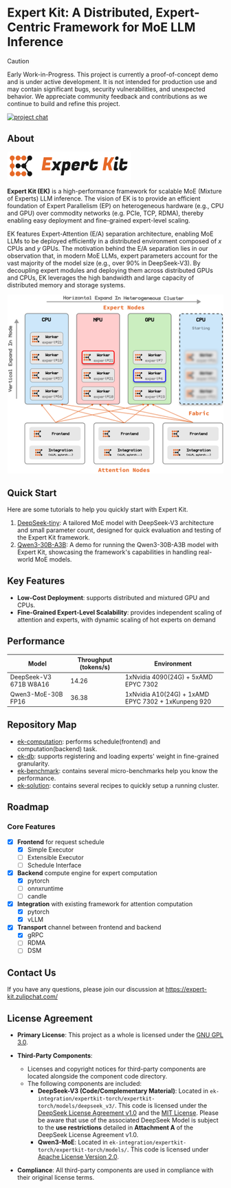 # Expert Kit: A Distributed, Expert-Centric Framework for MoE LLM Inference

> [!CAUTION]
> Early Work-in-Progress. This project is currently a proof-of-concept demo and is under active development. It is not intended for production use and may contain significant bugs, security vulnerabilities, and unexpected behavior. We appreciate community feedback and contributions as we continue to build and refine this project.

[![project chat](https://img.shields.io/badge/zulip-join_chat-brightgreen.svg)](https://expert-kit.zulipchat.com/)

## About

![](./doc/assets/logo-lr-bg.svg)

**Expert Kit (EK)** is a high-performance framework for scalable MoE (Mixture of Experts) LLM inference. The vision of EK is to provide an efficient foundation of Expert Parallelism (EP) on heterogeneous hardware (e.g., CPU and GPU) over commodity networks (e.g. PCIe, TCP, RDMA), thereby enabling easy deployment and fine-grained expert-level scaling.

EK features Expert-Attention (E/A) separation architecture, enabling MoE LLMs to be deployed efficiently in a distributed environment composed of _x_ CPUs and _y_ GPUs.
The motivation behind the E/A separation lies in our observation that, in modern MoE LLMs, expert parameters account for the vast majority of the model size (e.g., over 90% in DeepSeek-V3).
By decoupling expert modules and deploying them across distributed GPUs and CPUs, EK leverages the high bandwidth and large capacity of distributed memory and storage systems.

<picture>
  <source media="(prefers-color-scheme: dark)" srcset="./doc/assets/arch-illustration-dark.svg">
  <img alt="arch-illustration-light" src="./doc/assets/arch-illustration.svg">
</picture>

## Quick Start

Here are some tutorials to help you quickly start with Expert Kit.

1. [DeepSeek-tiny](./doc/tutorial/deepseek-tiny.md): A tailored MoE model with DeepSeek-V3 architecture and small parameter count, designed for quick evaluation and testing of the Expert Kit framework.
2. [Qwen3-30B-A3B](./doc//tutorial/qwen3-moe-a3b-demo.md): A demo for running the Qwen3-30B-A3B model with Expert Kit, showcasing the framework's capabilities in handling real-world MoE models.

## Key Features

- **Low-Cost Deployment**: supports distributed and mixtured GPU and CPUs.
- **Fine-Grained Expert-Level Scalability**: provides independent scaling of attention and experts, with dynamic scaling of hot experts on demand

## Performance

| Model                  | Throughput (tokens/s) | Environment                                         |
| ---------------------- | --------------------- | --------------------------------------------------- |
| DeepSeek-V3 671B W8A16 | 14.26                 | 1xNvidia 4090(24G) + 5xAMD EPYC 7302                |
| Qwen3-MoE-30B FP16     | 36.38                 | 1xNvidia A10(24G) + 1xAMD EPYC 7302 + 1xKunpeng 920 |

## Repository Map

- [ek-computation](./ek-agent): performs schedule(frontend) and computation(backend) task.
- [ek-db](./ek-edb): supports registering and loading experts' weight in fine-grained granularity.
- [ek-benchmark](./ek-benchmark): contains several micro-benchmarks help you know the performance.
- [ek-solution](./ek-solution): contains several recipes to quickly setup a running cluster.

## Roadmap

### Core Features

- [x] **Frontend** for request schedule
  - [x] Simple Executor
  - [ ] Extensible Executor
  - [ ] Schedule Interface
- [x] **Backend** compute engine for expert computation
  - [x] pytorch
  - [ ] onnxruntime
  - [ ] candle
- [x] **Integration** with existing framework for attention computation
  - [x] pytorch
  - [x] vLLM
- [x] **Transport** channel between frontend and backend
  - [x] gRPC
  - [ ] RDMA
  - [ ] DSM

## Contact Us

If you have any questions, please join our discussion at https://expert-kit.zulipchat.com/

## License Agreement

- **Primary License**: This project as a whole is licensed under the [GNU GPL 3.0](LICENSE).

- **Third-Party Components**:

  - Licenses and copyright notices for third-party components are located alongside the component code directory.
  - The following components are included:
    - **DeepSeek-V3 (Code/Complementary Material)**: Located in `ek-integration/expertkit-torch/expertkit-torch/models/deepseek_v3/`. This code is licensed under the [DeepSeek License Agreement v1.0](ek-integration/expertkit_torch/expertkit_torch/models/deepseek_v3/LICENSE-DEEPSEEK) and the [MIT License](ek-integration/expertkit_torch/expertkit_torch/models/deepseek_v3/LICENSE-MIT). Please be aware that use of the associated DeepSeek Model is subject to the **use restrictions** detailed in **Attachment A** of the DeepSeek License Agreement v1.0.
    - **Qwen3-MoE**: Located in `ek-integration/expertkit-torch/expertkit-torch/models/`. This code is licensed under [Apache License Version 2.0](http://www.apache.org/licenses/LICENSE-2.0).

- **Compliance**: All third-party components are used in compliance with their original license terms.
